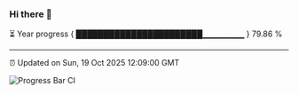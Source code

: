 ### Hi there 👋

⏳ Year progress { ███████████████████████▁▁▁▁▁▁▁ } 79.86 %

---

⏰ Updated on Sun, 19 Oct 2025 12:09:00 GMT

![Progress Bar CI](https://github.com/liununu/liununu/workflows/Progress%20Bar%20CI/badge.svg)
